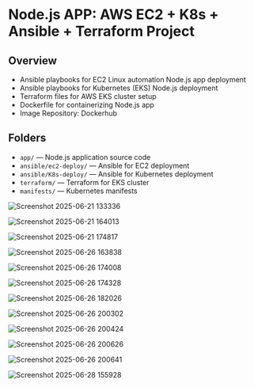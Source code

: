 # Node.js APP: AWS EC2 + K8s + Ansible + Terraform Project

## Overview
- Ansible playbooks for EC2 Linux automation Node.js app deployment
- Ansible playbooks for Kubernetes (EKS) Node.js deployment
- Terraform files for AWS EKS cluster setup
- Dockerfile for containerizing Node.js app
- Image Repository: Dockerhub

## Folders
- `app/` — Node.js application source code
- `ansible/ec2-deploy/` — Ansible for EC2 deployment
- `ansible/K8s-deploy/` — Ansible for Kubernetes deployment
- `terraform/` — Terraform for EKS cluster
- `manifests/` — Kubernetes manifests


![Screenshot 2025-06-21 133336](https://github.com/user-attachments/assets/5f2f0cb1-58e0-4a17-b438-dab506f03641)

![Screenshot 2025-06-21 164013](https://github.com/user-attachments/assets/1c86582e-fbac-40e4-8c10-ae7d7aaa6a35)

![Screenshot 2025-06-21 174817](https://github.com/user-attachments/assets/8dea832f-9110-4cb3-b55f-ee3b37c8f0e5)

![Screenshot 2025-06-26 163838](https://github.com/user-attachments/assets/743ba289-78fd-4064-9256-8714d7e3d694)

![Screenshot 2025-06-26 174008](https://github.com/user-attachments/assets/e9ae7851-2116-4fd7-bc85-7a201799a8d5)

![Screenshot 2025-06-26 174328](https://github.com/user-attachments/assets/4d28c23c-2702-4abb-9d74-fd3a4ef5306a)

![Screenshot 2025-06-26 182026](https://github.com/user-attachments/assets/97db4028-23b3-4935-9c74-e6e017dc2f32)

![Screenshot 2025-06-26 200302](https://github.com/user-attachments/assets/4b8db8c7-f7a8-40d1-b9c3-098a2d83ed18)

![Screenshot 2025-06-26 200424](https://github.com/user-attachments/assets/5226bd12-e078-4d40-beaa-230dd1724b64)

![Screenshot 2025-06-26 200626](https://github.com/user-attachments/assets/85ca7e50-6861-4681-9a6b-bbce8f16531c)

![Screenshot 2025-06-26 200641](https://github.com/user-attachments/assets/0d2a6cb8-ae3f-48ca-9d7b-810de8fa12ca)

![Screenshot 2025-06-28 155928](https://github.com/user-attachments/assets/ae91aefa-7e65-4d63-bde6-aff0b6130a64)

